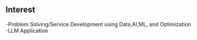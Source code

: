 ## Interest
-Problem Solving/Service Development using Data,AI,ML, and Optimization
<br>-LLM Application
